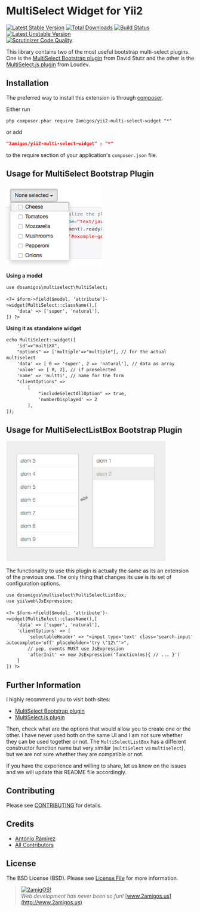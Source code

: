 MultiSelect Widget for Yii2
===========================
[![Latest Stable Version](https://poser.pugx.org/2amigos/yii2-multi-select-widget/version)](https://packagist.org/packages/2amigos/yii2-multi-select-widget)
[![Total Downloads](https://poser.pugx.org/2amigos/yii2-multi-select-widget/downloads)](https://packagist.org/packages/2amigos/yii2-multi-select-widget)
[![Build Status](https://travis-ci.org/2amigos/yii2-multi-select-widget.svg?branch=master)](https://travis-ci.org/2amigos/yii2-multi-select-widget)
[![Latest Unstable Version](https://poser.pugx.org/2amigos/yii2-multi-select-widget/v/unstable)](//packagist.org/packages/2amigos/yii2-multi-select-widget)  
[![Scrutinizer Code Quality](https://scrutinizer-ci.com/g/2amigos/yii2-multi-select-widget/badges/quality-score.png?b=master)](https://scrutinizer-ci.com/g/2amigos/multi-select-widget/?branch=master)

This library contains two of the most useful bootstrap multi-select plugins. One is the  [MultiSelect Bootstrap plugin](http://davidstutz.github.io/bootstrap-multiselect) from David Stutz and the other is 
the [MultiSelect.js plugin](http://loudev.com/) from Loudev.

Installation
------------
The preferred way to install this extension is through [composer](http://getcomposer.org/download/).

Either run

```
php composer.phar require 2amigos/yii2-multi-select-widget "*"
```
or add

```json
"2amigos/yii2-multi-select-widget" : "*"
```

to the require section of your application's `composer.json` file.

Usage for MultiSelect Bootstrap Plugin
--------------------------------------

![Bootstrap multiselect plugin](bootstrap-multiselect.png)

**Using a model**
 
```
use dosamigos\multiselect\MultiSelect;

<?= $form->field($model, 'attribute')->widget(MultiSelect::className(),[
    'data' => ['super', 'natural'],
]) ?>
```

**Using it as standalone widget**

```
echo MultiSelect::widget([
    'id'=>"multiXX",
    "options" => ['multiple'=>"multiple"], // for the actual multiselect
    'data' => [ 0 => 'super', 2 => 'natural'], // data as array
    'value' => [ 0, 2], // if preselected
    'name' => 'multti', // name for the form
    "clientOptions" => 
        [
            "includeSelectAllOption" => true,
            'numberDisplayed' => 2
        ], 
]);
```

Usage for MultiSelectListBox Bootstrap Plugin
---------------------------------------------

![Bootstrap multiselect plugin](multiselect.png)

The functionality to use this plugin is actually the same as its an extension of the previous one. The only thing that 
changes its use is its set of configuration options. 

```
use dosamigos\multiselect\MultiSelectListBox;
use yii\web\JsExpression;

<?= $form->field($model, 'attribute')->widget(MultiSelect::className(),[
    'data' => ['super', 'natural'],
    'clientOptions' => [
        'selectableHeader' => "<input type='text' class='search-input' autocomplete='off' placeholder='try \"12\"'>",
        // yep, events MUST use JsExpression
        'afterInit' => new JsExpression('function(ms){ // ... }')
    ]
]) ?>
```

Further Information
-------------------

I highly recommend you to visit both sites: 

- [MultiSelect Bootstrap plugin](http://davidstutz.github.io/bootstrap-multiselect)
- [MultiSelect.js plugin](http://loudev.com/)


Then, check what are the options that would allow you to create one or the other. I have never used both on the same 
UI and I am not sure whether they can be used together or not. The `MultiSelectListBox` has a different constructor 
function name but very similar (`multiSelect` vs `multiselect`), but we are not sure whether they are compatible or not.  

If you have the experience and willing to share, let us know on the issues and we will update this README file 
accordingly.


Contributing
------------

Please see [CONTRIBUTING](CONTRIBUTING.md) for details.

Credits
-------

- [Antonio Ramirez](https://github.com/tonydspaniard)
- [All Contributors](../../contributors)


License
-------

The BSD License (BSD). Please see [License File](LICENSE.md) for more information.


> [![2amigOS!](http://www.gravatar.com/avatar/55363394d72945ff7ed312556ec041e0.png)](http://www.2amigos.us)   
<i>Web development has never been so fun!</i>
[www.2amigos.us](http://www.2amigos.us)
